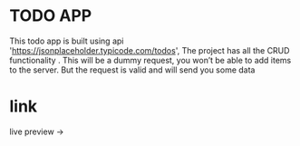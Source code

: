 # TODO APP

This todo app is built using api 'https://jsonplaceholder.typicode.com/todos', The project has all the CRUD functionality . This will be a dummy request, you won’t be able to add items to the server. But the request is valid and will send you some data

# link

live preview ->
